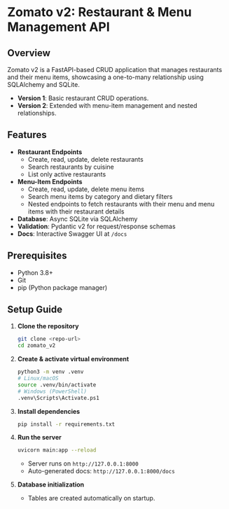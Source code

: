 # Zomato v2: Restaurant & Menu Management API

## Overview
Zomato v2 is a FastAPI-based CRUD application that manages restaurants and their menu items, showcasing a one-to-many relationship using SQLAlchemy and SQLite.

- **Version 1**: Basic restaurant CRUD operations.
- **Version 2**: Extended with menu-item management and nested relationships.

## Features
- **Restaurant Endpoints**  
  - Create, read, update, delete restaurants  
  - Search restaurants by cuisine  
  - List only active restaurants  
- **Menu-Item Endpoints**  
  - Create, read, update, delete menu items  
  - Search menu items by category and dietary filters  
  - Nested endpoints to fetch restaurants with their menu and menu items with their restaurant details  
- **Database**: Async SQLite via SQLAlchemy  
- **Validation**: Pydantic v2 for request/response schemas  
- **Docs**: Interactive Swagger UI at `/docs`

## Prerequisites
- Python 3.8+  
- Git  
- pip (Python package manager)

## Setup Guide

1. **Clone the repository**
   ```bash
   git clone <repo-url>
   cd zomato_v2
   ```

2. **Create & activate virtual environment**
   ```bash
   python3 -m venv .venv
   # Linux/macOS
   source .venv/bin/activate
   # Windows (PowerShell)
   .venv\Scripts\Activate.ps1
   ```

3. **Install dependencies**
   ```bash
   pip install -r requirements.txt
   ```

4. **Run the server**
   ```bash
   uvicorn main:app --reload
   ```
   - Server runs on `http://127.0.0.1:8000`
   - Auto-generated docs: `http://127.0.0.1:8000/docs`

5. **Database initialization**
   - Tables are created automatically on startup.